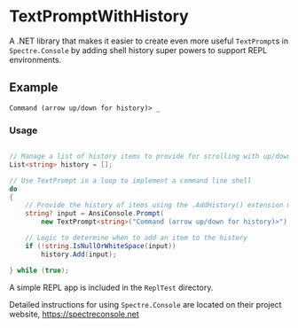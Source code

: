 # TextPromptWithHistory

A .NET library that makes it easier to create even more useful `TextPrompt`s in `Spectre.Console` by adding shell history super powers to support REPL environments.

## Example

```text
Command (arrow up/down for history)> _
```

### Usage

```csharp

// Manage a list of history items to provide for scrolling with up/down arrow keys
List<string> history = [];

// Use TextPrompt in a loop to implement a command line shell
do
{
    // Provide the history of items using the .AddHistory() extension method
    string? input = AnsiConsole.Prompt(
        new TextPrompt<string>("Command (arrow up/down for history)>").AddHistory(history));

    // Logic to determine when to add an item to the history
    if (!string.IsNullOrWhiteSpace(input))
        history.Add(input);

} while (true);
```

A simple REPL app is included in the `ReplTest` directory.

Detailed instructions for using `Spectre.Console` are located on their project website, https://spectreconsole.net
